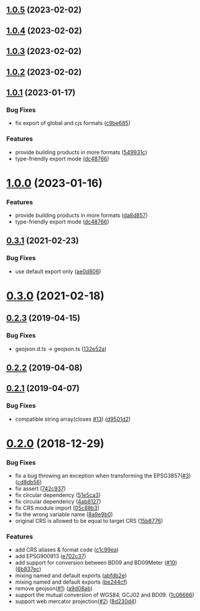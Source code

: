 ## [1.0.5](https://github.com/hujiulong/gcoord/compare/v1.0.4...v1.0.5) (2023-02-02)



## [1.0.4](https://github.com/hujiulong/gcoord/compare/v1.0.3...v1.0.4) (2023-02-02)



## [1.0.3](https://github.com/hujiulong/gcoord/compare/v1.0.2...v1.0.3) (2023-02-02)



## [1.0.2](https://github.com/hujiulong/gcoord/compare/v1.0.1...v1.0.2) (2023-02-02)



## [1.0.1](https://github.com/hujiulong/gcoord/compare/v0.3.2...v1.0.1) (2023-01-17)


### Bug Fixes

* fix export of global and cjs formats ([c9be685](https://github.com/hujiulong/gcoord/commit/c9be685b61730b3e3b6d53ba54582b6a463699e4))


### Features

* provide building products in more formats ([549931c](https://github.com/hujiulong/gcoord/commit/549931c50e701ab17e4a44bb667b9f0dc6f2da27))
* type-friendly export mode ([dc48766](https://github.com/hujiulong/gcoord/commit/dc4876628603ec099066962473fa769f66bb035b))



# [1.0.0](https://github.com/hujiulong/gcoord/compare/v0.3.2...v1.0.0) (2023-01-16)


### Features

* provide building products in more formats ([da8d857](https://github.com/hujiulong/gcoord/commit/da8d857b9af372fe5edb9436a46c7f9be12e78da))
* type-friendly export mode ([dc48766](https://github.com/hujiulong/gcoord/commit/dc4876628603ec099066962473fa769f66bb035b))



## [0.3.1](https://github.com/hujiulong/gcoord/compare/v0.3.0...v0.3.1) (2021-02-23)


### Bug Fixes

* use default export only ([ae0d806](https://github.com/hujiulong/gcoord/commit/ae0d80602934589f57f53e97dd0c6b9b187e53e7))



# [0.3.0](https://github.com/hujiulong/gcoord/compare/v0.3.0-beta.2...v0.3.0) (2021-02-18)



## [0.2.3](https://github.com/hujiulong/gcoord/compare/v0.2.2...v0.2.3) (2019-04-15)


### Bug Fixes

* geojson.d.ts -> geojson.ts ([132e52a](https://github.com/hujiulong/gcoord/commit/132e52adbe9cbbce1e76feae0b4ccacee3e1cc66))



## [0.2.2](https://github.com/hujiulong/gcoord/compare/v0.2.1...v0.2.2) (2019-04-08)



## [0.2.1](https://github.com/hujiulong/gcoord/compare/v0.2.0...v0.2.1) (2019-04-07)


### Bug Fixes

* compatible string array(closes [#13](https://github.com/hujiulong/gcoord/issues/13)) ([d9501d2](https://github.com/hujiulong/gcoord/commit/d9501d292412b06c2e2128d1bba0a99c85cdbec7))



# [0.2.0](https://github.com/hujiulong/gcoord/compare/1c066864ddf5e4e23d67d041e333f60b61955b67...v0.2.0) (2018-12-29)


### Bug Fixes

* fix a bug throwing an exception when transforming the EPSG3857([#3](https://github.com/hujiulong/gcoord/issues/3)) ([cd8db56](https://github.com/hujiulong/gcoord/commit/cd8db562ff8b94691540632330a549aa6521cc29))
* fix assert ([742c937](https://github.com/hujiulong/gcoord/commit/742c937e3dbd2d4c3c98f2c7d85fe06cb40178d5))
* fix circular dependency ([51e5ca3](https://github.com/hujiulong/gcoord/commit/51e5ca3b296ea9fc913d12f9485458cf08895113))
* fix circular dependency ([4ab8127](https://github.com/hujiulong/gcoord/commit/4ab8127d14e8c7ebe8bf153ca431e4add1295b68))
* fix CRS module import ([05c88b3](https://github.com/hujiulong/gcoord/commit/05c88b3a2cfe0d8827fd9e09956335920c88e637))
* fix the wrong variable name ([8a9e9b0](https://github.com/hujiulong/gcoord/commit/8a9e9b05a9ded06ca711f98f0eab64710b19942f))
* original CRS is allowed to be equal to target CRS ([15b8776](https://github.com/hujiulong/gcoord/commit/15b8776ead7c9152900f2271a006dd46d5cd548f))


### Features

* add CRS aliases & format code ([c1c99ea](https://github.com/hujiulong/gcoord/commit/c1c99ea4bb87f7b6ef5bdc7f47b2649e4110dd2f))
* add EPSG900913 ([e702c37](https://github.com/hujiulong/gcoord/commit/e702c3781847eda82b3043b7e6e3045d670730b7))
* add support for conversion between BD09 and BD09Meter ([#10](https://github.com/hujiulong/gcoord/issues/10)) ([6b837ec](https://github.com/hujiulong/gcoord/commit/6b837eca19bd06ca9c3e699be119c549f8aabdb3))
* mixing named and default exports ([abfdb2e](https://github.com/hujiulong/gcoord/commit/abfdb2e6b5bdd5c2ba295a467c63410ca0895e5f))
* mixing named and default exports ([be244cf](https://github.com/hujiulong/gcoord/commit/be244cf6f51abad9968c312a1e570728174855b8))
* remove geojson([#1](https://github.com/hujiulong/gcoord/issues/1)) ([a9d08ab](https://github.com/hujiulong/gcoord/commit/a9d08ab69f5d157c61a5fb9031b4fd2a9bed0e8b))
* support the mutual conversion of WGS84, GCJ02 and BD09. ([1c06686](https://github.com/hujiulong/gcoord/commit/1c066864ddf5e4e23d67d041e333f60b61955b67))
* support web mercator projection([#2](https://github.com/hujiulong/gcoord/issues/2)) ([8d230d4](https://github.com/hujiulong/gcoord/commit/8d230d42800452efafb3e1bfa0209becceb6d6e9))



